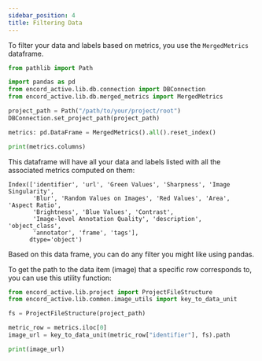 ```yaml
---
sidebar_position: 4
title: Filtering Data
---
```


To filter your data and labels based on metrics, you use the `MergedMetrics` dataframe.

```python
from pathlib import Path

import pandas as pd
from encord_active.lib.db.connection import DBConnection
from encord_active.lib.db.merged_metrics import MergedMetrics

project_path = Path("/path/to/your/project/root")
DBConnection.set_project_path(project_path)

metrics: pd.DataFrame = MergedMetrics().all().reset_index()

print(metrics.columns)
```

This dataframe will have all your data and labels listed with all the associated metrics computed on them:

```
Index(['identifier', 'url', 'Green Values', 'Sharpness', 'Image Singularity',
       'Blur', 'Random Values on Images', 'Red Values', 'Area', 'Aspect Ratio',
       'Brightness', 'Blue Values', 'Contrast',
       'Image-level Annotation Quality', 'description', 'object_class',
       'annotator', 'frame', 'tags'],
      dtype='object')
```

Based on this data frame, you can do any filter you might like using pandas.

To get the path to the data item (image) that a specific row corresponds to, you can use this utility function:

```python
from encord_active.lib.project import ProjectFileStructure
from encord_active.lib.common.image_utils import key_to_data_unit

fs = ProjectFileStructure(project_path)

metric_row = metrics.iloc[0]
image_url = key_to_data_unit(metric_row["identifier"], fs).path

print(image_url)
```
